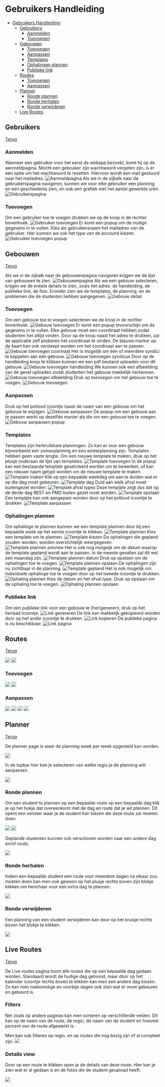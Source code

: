 # Gebruikers Handleiding

- [Gebruikers Handleiding](#gebruikers-handleiding)
  - [Gebruikers](#gebruikers)
    - [Aanmelden](#aanmelden)
    - [Toevoegen](#toevoegen)
  - [Gebouwen](#gebouwen)
    - [Toevoegen](#toevoegen-1)
    - [Aanpassen](#aanpassen)
    - [Templates](#templates)
    - [Ophalingen plannen](#ophalingen-plannen)
    - [Publieke link](#publieke-link)
  - [Routes](#routes)
    - [Toevoegen](#toevoegen-2)
    - [Aanpassen](#aanpassen-1)
  - [Planner](#planner)
    - [Ronde plannen](#ronde-plannen)
    - [Ronde herhalen](#ronde-herhalen)
    - [Ronde verwijderen](#ronde-verwijderen)
  - [Live Routes](#live-routes)

## Gebruikers

[Terug](#gebruikers-handleiding)

### Aanmelden

Wanneer een gebruiker voor het eerst de webapp bezoekt, komt hij op de aanmeldpagina.
Mocht een gebruiker zijn wachtwoord vergeten zijn, is er een optie om het wachtwoord te resetten. Hiervoor wordt een mail gestuurd naar het mailadres.
![Aanmeldpagina](screenshots/gebruikers/0_login.jpg)
Als we in de zijbalk naar de gebruikerspagina navigeren, kunnen we voor elke gebruiker een planning en een geschiedenis zien, en ook een grafiek met het aantal gewerkte uren.
![Gebruikerspagina](screenshots/gebruikers/3_detail.jpg)

### Toevoegen

Om een gebruiker toe te voegen drukken we op de knop in de rechter bovenhoek.
![Gebruiker toevoegen](screenshots/gebruikers/1_toevoegen.jpg)
Er komt een popup om de nodige gegevens in te vullen. Kies als gebruikersnaam het mailadres van de gebruiker. Hier kunnen we ook het type van de accound kiezen.
![Gebruiker toevoegen popup](screenshots/gebruikers/2_toevoegen2.jpg)

## Gebouwen

[Terug](#gebruikers-handleiding)

Als we in de zijbalk naar de gebouwenpagina navigeren krijgen we de lijst van gebouwen te zien.
![Gebouwenpagina](screenshots/gebouwen/01_page.jpg)
Als we een gebouw selecteren, krijgen we de enkele details te zien, zoals het adres, de handleiding, de publieke link, de foto. Eronder zien we de templates, de planning, en de problemen die de studenten hebben aangegeven.
![Gebouw detail](screenshots/gebouwen/08_detail_manual.jpg)

### Toevoegen

Om een gebouw toe te voegen selecteren we de knop in de rechter bovenhoek.
![Gebouw toevoegen](screenshots/gebouwen/02_toevoegen.jpg)
Er komt een popup tevoorschijn om de gegevens in te vullen. Elke gebouw moet een coordinaat hebben zodat studenten het altijd vinden. Door op de knop naast het adres te drukken, zal de applicatie zelf proberen het coordinaat te vinden. De blauwe marker op de kaart kan ook versleept worden om het coordinaat aan te passen.
![Gebouw toevoegen coorinaat](screenshots/gebouwen/03_toevoegen_locate.jpg)
Het is mogelijk om één of meerdere syndici te koppelen aan een gebouw.
![Gebouw toevoegen syndicus](screenshots/gebouwen/04_toevoegen_syndicus.jpg)
Door op de handleiding knop te klikken kunnen we een pdf bestand uploaden voor dit gebouw.
![Gebouw toevoegen handleiding](screenshots/gebouwen/05_toevoegen_handleiding.jpg)
We kunnen ook een afbeelding van de gevel uploaden zodat studenten het gebouw makkelijk herkennen.
![Gebouw toevoegen afbeelding](screenshots/gebouwen/06_toevoegen_afbeelding.jpg)
Druk op *toevoegen* om het gebouw toe te voegen.
![Gebouw toevoegen](screenshots/gebouwen/07_toevoegen_complete.jpg)

### Aanpassen

Druk op het potlood icoontje naast de naam van een gebouw om het gebouw te wijzigen.
![Gebouw aanpassen](screenshots/gebouwen/09_bewerk.jpg)
De popup om een gebouw aan te passen werkt op dezelfde manier als die om een gebouw toe te voegen.
![Gebouw aanpassen popup](screenshots/gebouwen/10_bewerk_form.jpg)

### Templates

Templates zijn herbruikbare planningen. Zo kan er voor een gebouw bijvoorbeeld een zomerplanning en een winterplanning zijn. Templates hebben geen vaste lengte.
Om een nieuwe template te maken, druk op het plusje onderaan de lijst van templates.
![Template toevoegen](screenshots/gebouwen/11_template_add.jpg)
In de popup kan een bestaande template geselcteerd worden om te bewerken, of kan een nieuwe naam getypt worden om de nieuwe template te maken.
![Template maken](screenshots/gebouwen/12_template_create.jpg)
Klik op een bepaalde weekdag om aan te duiden wat er op die dag moet gebeuren.
![Template dag](screenshots/gebouwen/13_template_day.jpg)
Duid aan welk afval moet buitengezet worden.
![Template afval types](screenshots/gebouwen/14_template_garbage_types.jpg)
Deze template zegt dus dat op de derde dag REST en PMD buiten gezet moet worden.
![Template opslaan](screenshots/gebouwen/15_template_save.jpg)
Een template kan ook aangepast worden door op het potlood icoontje te drukken.
![Template aanpassen](screenshots/gebouwen/16_template_edit.jpg)

### Ophalingen plannen

Om ophalinge te plannen kunnen we een template plannen door bij een bepaalde week op het eerste icoontje te klikken.
![Template plannen](screenshots/gebouwen/17_plan_template.jpg)
Kies een template om te plannen.
![Template kiezen](screenshots/gebouwen/18_plan_template_select.jpg)
De ophalingen die gepland zouden worden, worden overzichtelijk weergegeven.
![Template plannen preview](screenshots/gebouwen/19_plan_template_selected.jpg)
Het is ook nog molgeijk om de datum waarop de template gepland wordt aan te passen. In de meeste gevallen zal dit wel een maandag zijn.
![Template plannen datum](screenshots/gebouwen/20_plan_template_date.jpg)
Druk op *opslaan* om de ophalingen toe te voegen.
![Template plannen opslaan](screenshots/gebouwen/21_plan_template_save.jpg)
De ophalingen zijn nu zichtbaar in de planning.
![Template gepland](screenshots/gebouwen/22_plan_template_planned.jpg)
Het is ook mogelijk om individuele ophalinge toe te voegen door op het tweede icoontje te drukken.
![Ophaling plannen](screenshots/gebouwen/23_plan_sched.jpg)
Kies de datum en het afval type. Druk op opslaan om de ophaling toe te voegen.
![Ophaling plannen opslaan](screenshots/gebouwen/24_plan_sched_save.jpg)

### Publieke link

Om een publieke link voor een gebouw te (her)generern, druk op het herlaad icoontje.
![Link genereren](screenshots/gebouwen/25_link_generate.jpg)
De link kan makkelijk gekopieerd worden door op het ander icoontje te drukken.
![Link kopieren](screenshots/gebouwen/26_link_copy.jpg)
De publieke pagina is nu beschikbaar.
![Link pagina](screenshots/gebouwen/27_link_page.jpg)

## Routes

[Terug](#gebruikers-handleiding)

![](screenshots/routes/0_page.jpg)
![](screenshots/routes/3_detail.jpg)
### Toevoegen
![](screenshots/routes/1_toevoegen.jpg)
![](screenshots/routes/2_toevoegen_save.jpg)
### Aanpassen
![](screenshots/routes/4_building_add.jpg)
![](screenshots/routes/5_building_add_dialog.jpg)
![](screenshots/routes/6_building_drag.jpg)
![](screenshots/routes/7_building_remove.jpg)

## Planner
[Terug](#gebruikers-handleiding)

De planner page is waar de planning week per week opgesteld kan worden.

![](screenshots/planner/0_page.jpg)

In de topbar hier kan je selecteren van welke regio je de planning wilt aanpassen.

![](screenshots/planner/1_regio_select.jpg)
### Ronde plannen

Om een student te plannen op een bepaalde route op een bepaalde dag klik je op het hokje dat overeenkomt
met de dag en route dat je wil plannen. Dit opent een venster waar je de student kan kiezen die deze route
zal moeten doen.

![](screenshots/planner/2_task_add.jpg)
![](screenshots/planner/3_task_add_save.jpg)

Geplande studenten kunnen ook verschoven worden naar een andere dag en/of route.

![](screenshots/planner/6_task_drag.jpg)
### Ronde herhalen

Indien een bepaalde student een route voor meerdere dagen na elkaar zou moeten doen kan men ook gewoon op
het plusje rechts boven zijn blokje klikken om hem/haar voor een extra dag te plannen.

![](screenshots/planner/4_task_extend.jpg)
### Ronde verwijderen

Een planning van een student verwijderen kan door op het kruisje rechts boven het blokje te klikken.

![](screenshots/planner/5_task_remove.jpg)

## Live Routes
[Terug](#gebruikers-handleiding)

De Live routes pagina toont alle routes die op een bepaalde dag gedaan worden. Standaard wordt de hudige dag getoond,
maar door op het kalender icoontje rechts boven te klikken kan men een andere dag kiezen.
Zo kan men toekomstige en voorbije dagen ook zien wat er moet gebeuren en gebeurd is.

### Filters
Net zoals op andere paginas kan men sorteren op verschillende velden. Dit kan op de naam van de route,
de regio, de naam van de student en hoeveel percent van de route afgewerkt is.

Men kan ook filteren op regio, en op routes die nog bezig zijn of al compleet zijn.
![](screenshots/live_routes/0_page.jpg)

### Details view
Door op een route te klikken open je de details van deze route. Hier kan je zien wat er al gedaan is en de fotos die de
student geupload heeft.

![](screenshots/live_routes/detail.jpg)
